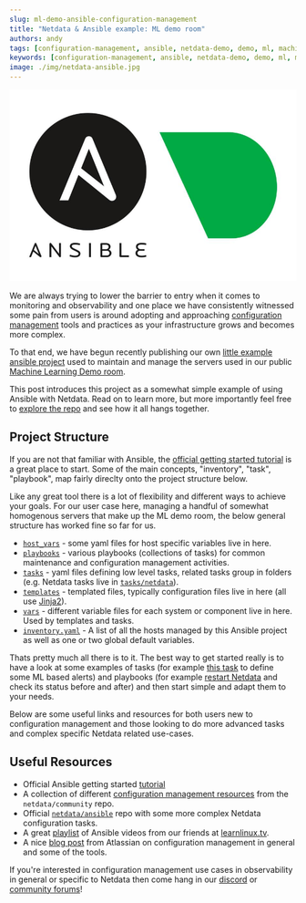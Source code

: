```yaml
---
slug: ml-demo-ansible-configuration-management
title: "Netdata & Ansible example: ML demo room"
authors: andy
tags: [configuration-management, ansible, netdata-demo, demo, ml, machine-learning]
keywords: [configuration-management, ansible, netdata-demo, demo, ml, machine-learning]
image: ./img/netdata-ansible.jpg
---
```


![netdata-ansible](./img/netdata-ansible.jpg)

We are always trying to lower the barrier to entry when it comes to monitoring and observability and one place we have consistently witnessed some pain from users is around adopting and approaching [configuration management](https://www.atlassian.com/microservices/microservices-architecture/configuration-management) tools and practices as your infrastructure grows and becomes more complex.

To that end, we have begun recently publishing our own [little example ansible project](https://github.com/netdata/community/tree/main/configuration-management/ansible-ml-demo) used to maintain and manage the servers used in our public [Machine Learning Demo room](https://app.netdata.cloud/spaces/netdata-demo/rooms/machine-learning/overview).

This post introduces this project as a somewhat simple example of using Ansible with Netdata. Read on to learn more, but more importantly feel free to [explore the repo](https://github.com/netdata/community/tree/main/configuration-management/ansible-ml-demo) and see how it all hangs together.

<!--truncate-->

## Project Structure

If you are not that familiar with Ansible, the [official getting started tutorial](https://docs.ansible.com/ansible/latest/getting_started/index.html) is a great place to start. Some of the main concepts, "inventory", "task", "playbook", map fairly direclty onto the project structure below.

Like any great tool there is a lot of flexibility and different ways to achieve your goals. For our user case here, managing a handful of somewhat homogenous servers that make up the ML demo room, the below general structure has worked fine so far for us.

- [`host_vars`](https://github.com/netdata/community/tree/main/configuration-management/ansible-ml-demo/host_vars/) - some yaml files for host specific variables live in here.
- [`playbooks`](https://github.com/netdata/community/tree/main/configuration-management/ansible-ml-demo/playbooks/) - various playbooks (collections of tasks) for common maintenance and configuration management activities.
- [`tasks`](https://github.com/netdata/community/tree/main/configuration-management/ansible-ml-demo/tasks/) - yaml files defining low level tasks, related tasks group in folders (e.g. Netdata tasks live in [`tasks/netdata`](https://github.com/netdata/community/tree/main/configuration-management/ansible-ml-demo/tasks/netdata/)).
- [`templates`](https://github.com/netdata/community/tree/main/configuration-management/ansible-ml-demo/templates/) - templated files, typically configuration files live in here (all use [Jinja2](https://jinja.palletsprojects.com/)).
- [`vars`](https://github.com/netdata/community/tree/main/configuration-management/ansible-ml-demo/vars/) - different variable files for each system or component live in here. Used by templates and tasks.
- [`inventory.yaml`](https://github.com/netdata/community/tree/main/configuration-management/ansible-ml-demo/inventory.yaml) - A list of all the hosts managed by this Ansible project as well as one or two global default variables.

Thats pretty much all there is to it. The best way to get started really is to have a look at some examples of tasks (for example [this task](https://github.com/netdata/community/blob/main/configuration-management/ansible-ml-demo/tasks/netdata/config-health-ml.yaml) to define some ML based alerts) and playbooks (for example [restart Netdata](https://github.com/netdata/community/blob/main/configuration-management/ansible-ml-demo/playbooks/restart-netdata.yaml) and check its status before and after) and then start simple and adapt them to your needs.

Below are some useful links and resources for both users new to configuration management and those looking to do more advanced tasks and complex specific Netdata related use-cases.

## Useful Resources

- Official Ansible getting started [tutorial](https://docs.ansible.com/ansible/latest/getting_started/)
- A collection of different [configuration management resources](https://github.com/netdata/community/tree/main/configuration-management) from the `netdata/community` repo.
- Official [`netdata/ansible`](https://github.com/netdata/ansible) repo with some more complex Netdata configuration tasks.
- A great [playlist](https://www.youtube.com/playlist?list=PLT98CRl2KxKEUHie1m24-wkyHpEsa4Y70) of Ansible videos from our friends at [learnlinux.tv](https://www.learnlinux.tv/tag/configuration-management/).
- A nice [blog post](https://www.atlassian.com/microservices/microservices-architecture/configuration-management) from Atlassian on configuration management in general and some of the tools.

If you're interested in configuration management use cases in observability in general or specific to Netdata then come hang in our [discord](https://discord.com/invite/mPZ6WZKKG2) or [community forums](https://community.netdata.cloud/)!
